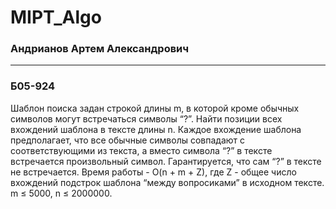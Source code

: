 # MIPT_Algo

### Андрианов Артем Александрович
-----
### Б05-924

Шаблон поиска задан строкой длины m, в которой кроме обычных символов могут встречаться символы “?”. Найти позиции всех вхождений шаблона в тексте длины n. Каждое вхождение шаблона предполагает, что все обычные символы совпадают с соответствующими из текста, а вместо символа “?” в тексте встречается произвольный символ. Гарантируется, что сам “?” в тексте не встречается.
Время работы - O(n + m + Z), где Z - общее число вхождений подстрок шаблона “между вопросиками” в исходном тексте. m ≤ 5000, n ≤ 2000000.

